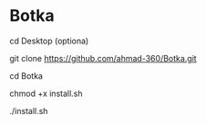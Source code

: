 # Botka
cd Desktop   (optiona)

git clone https://github.com/ahmad-360/Botka.git


cd Botka 

chmod +x install.sh 

./install.sh
